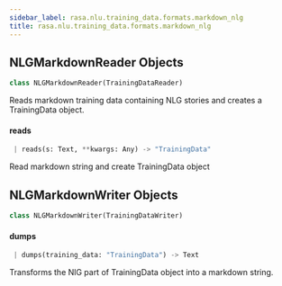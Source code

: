 ```yaml
---
sidebar_label: rasa.nlu.training_data.formats.markdown_nlg
title: rasa.nlu.training_data.formats.markdown_nlg
---
```

## NLGMarkdownReader Objects

```python
class NLGMarkdownReader(TrainingDataReader)
```

Reads markdown training data containing NLG stories and creates a TrainingData object.

#### reads

```python
 | reads(s: Text, **kwargs: Any) -> "TrainingData"
```

Read markdown string and create TrainingData object

## NLGMarkdownWriter Objects

```python
class NLGMarkdownWriter(TrainingDataWriter)
```

#### dumps

```python
 | dumps(training_data: "TrainingData") -> Text
```

Transforms the NlG part of TrainingData object into a markdown string.

